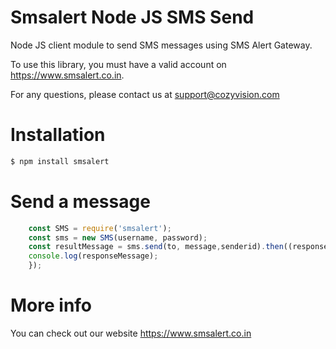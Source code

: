 # Smsalert Node JS SMS Send

Node JS client module to send SMS messages using SMS Alert Gateway.

To use this library, you must have a valid account on https://www.smsalert.co.in.

For any questions, please contact us at support@cozyvision.com

# Installation

```bash
$ npm install smsalert
```

# Send a message

```js
    const SMS = require('smsalert');
    const sms = new SMS(username, password);
	const resultMessage = sms.send(to, message,senderid).then((responseMessage) => {
    console.log(responseMessage);
    });
```


# More info

You can check out our website https://www.smsalert.co.in

